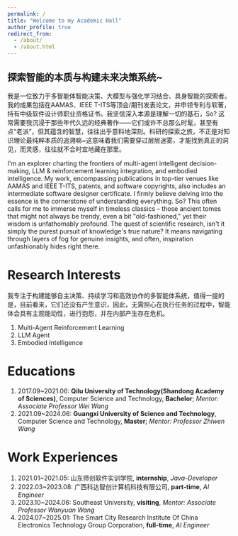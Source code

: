 ```yaml
---
permalink: /
title: "Welcome to my Academic Hall"
author_profile: true
redirect_from: 
  - /about/
  - /about.html
---
```


**探索智能的本质与构建未来决策系统~**
------
我是一位致力于多智能体智能决策、大模型与强化学习结合、具身智能的探索者。我的成果包括在AAMAS、IEEE T-ITS等顶会/期刊发表论文，并申领专利与软著，持有中级软件设计师职业资格证书。我坚信深入本源是理解一切的基石，So? 这常需要我沉浸于那些年代久远的经典著作——它们或许不总那么时髦，甚至有点“老派”，但其蕴含的智慧，往往出乎意料地深刻。科研的探索之旅，不正是对知识理论最纯粹本质的追溯嘛~这意味着我们需要穿过层层迷雾，才能找到真正的洞见，而灵感，往往就不合时宜地藏在那里。

I'm an explorer charting the frontiers of multi-agent intelligent decision-making, LLM & reinforcement learning integration, and embodied intelligence. My work, encompassing publications in top-tier venues like AAMAS and IEEE T-ITS, patents, and software copyrights, also includes an intermediate software designer certificate. I firmly believe delving into the essence is the cornerstone of understanding everything. So? This often calls for me to immerse myself in timeless classics – those ancient tomes that might not always be trendy, even a bit "old-fashioned," yet their wisdom is unfathomably profound. The quest of scientific research, isn't it simply the purest pursuit of knowledge's true nature? It means navigating through layers of fog for genuine insights, and often, inspiration unfashionably hides right there.

Research Interests
======
我专注于构建能够自主决策、持续学习和高效协作的多智能体系统，值得一提的是，目前看来，它们还没有产生意识，因此，无需担心在执行任务的过程中，智能体会具有主观能动性，进行抱怨，并在内部产生存在危机。
1. Multi-Agent Reinforcement Learning
2. LLM Agent
3. Embodied Intelligence

Educations
======
1. 2017.09~2021.06: **Qilu University of Technology(Shandong Academy of Sciences)**, Computer Science and Technology, **Bachelor**; _Mentor: Associate Professor Wei Wang_
2. 2021.09~2024.06: **Guangxi University of Science and Technology**, Computer Science and Technology, **Master**; _Mentor: Professor Zhiwen Wang_

Work Experiences
======
1. 2021.01~2021.05: 山东师创软件实训学院, **internship**, _Java-Developer_
2. 2022.03~2023.08: 广西科达智创计算机科技有限公司, **part-time**, _AI Engineer_
3. 2023.10~2024.06: Southeast University, **visiting**, _Mentor: Associate Professor Wanyuan Wang_
4. 2024.07~2025.01: The Smart City Research Institute Of China Electronics Technology Group Corporation, **full-time**, _AI Engineer_

